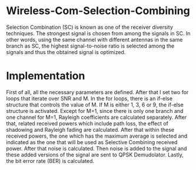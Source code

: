 # Wireless-Com-Selection-Combining

Selection Combination (SC) is known as one of the receiver diversity techniques. The strongest signal is chosen from among the signals in SC. In other words, using the same channel with different antennas in the same branch as SC, the highest signal-to-noise ratio is selected among the signals and thus the obtained signal is optimized.

# Implementation
First of all, all the necessary parameters are defined. After that I set two for loops that iterate over SNR and M. In the for loops, there is an if-else structure that controls the value of M. If M is either 1, 3, 6 or 9, the if-else structure is activated. Except for M=1, since there is only one branch and one channel for M=1, Rayleigh coefficients are calculated separately. After that, related received powers which include path loss, the effect of shadowing and Rayleigh fading are calculated. After that within these received powers, the one which has the maximum average is selected and indicated as the one that will be used as Selective Combining received power. After that noise is calculated. Then noise is added to the signal and these added versions of the signal are sent to QPSK Demudolator. Lastly, the bit error rate (BER) is calculated. 
